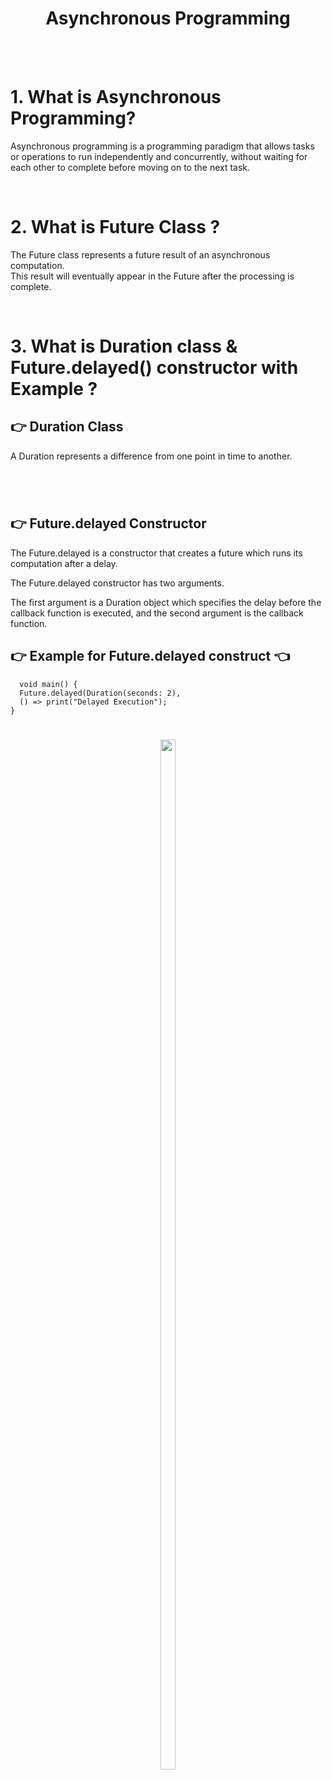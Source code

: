 <h1 align = "center">
Asynchronous Programming
</h1>
<br><br>

# 1. What is  Asynchronous Programming?

Asynchronous programming is a programming paradigm that allows tasks or operations to run independently and concurrently, without waiting for each other to complete before moving on to the next task.

<br>

# 2. What is Future Class ?

The Future class represents a future result of an asynchronous computation.     
This result will eventually appear in the Future after the processing is complete.

<br>

# 3. What is Duration class & Future.delayed() constructor with Example ?
## 👉 Duration Class 

A Duration represents a difference from one point in time to another.
#
<br>

## 👉 Future.delayed Constructor 
The Future.delayed is a constructor that creates a future which runs its computation after a delay. 

The Future.delayed constructor has two arguments. 

The first argument is a Duration object which specifies the delay before the callback function is executed, and the second argument is the callback function.

## 👉 Example for Future.delayed construct 👈


```
  void main() {
  Future.delayed(Duration(seconds: 2),
  () => print("Delayed Execution");
}
```
















#
<h1 align = "center">
  <img src="https://github.com/RaviNarayanBehera/TimerDailyTask/assets/148530184/21de20a3-ec80-49f3-b809-66baf74db92a" height=65%  width=22%>
</h1>
